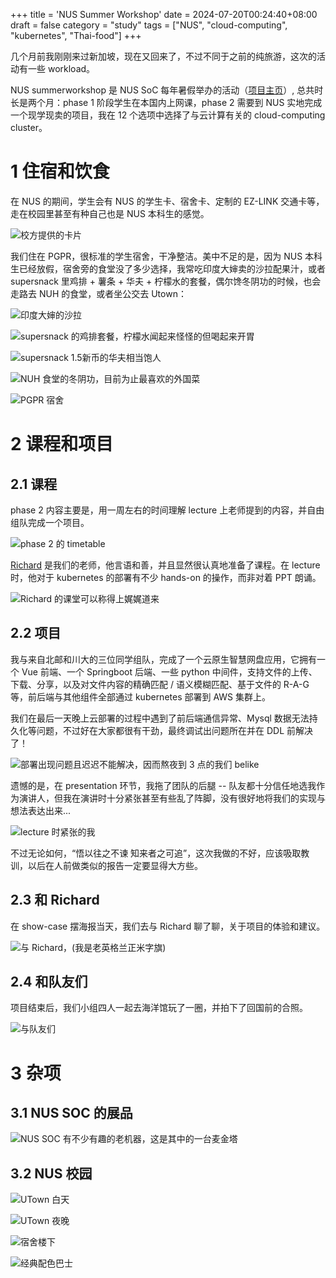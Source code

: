 +++
title = 'NUS Summer Workshop'
date = 2024-07-20T00:24:40+08:00
draft = false
category = "study"
tags = ["NUS", "cloud-computing", "kubernetes", "Thai-food"]
+++

几个月前我刚刚来过新加坡，现在又回来了，不过不同于之前的纯旅游，这次的活动有一些 workload。

NUS summerworkshop 是 NUS SoC 每年暑假举办的活动（[项目主页](https://sws.comp.nus.edu.sg/)）, 总共时长是两个月：phase 1 阶段学生在本国内上网课，phase 2 需要到 NUS 实地完成一个现学现卖的项目，我在 12 个选项中选择了与云计算有关的 cloud-computing cluster。

# 1 住宿和饮食

在 NUS 的期间，学生会有 NUS 的学生卡、宿舍卡、定制的 EZ-LINK 交通卡等，走在校园里甚至有种自己也是 NUS 本科生的感觉。

![](image.png "校方提供的卡片")

我们住在 PGPR，很标准的学生宿舍，干净整洁。美中不足的是，因为 NUS 本科生已经放假，宿舍旁的食堂没了多少选择，我常吃印度大婶卖的沙拉配果汁，或者 supersnack 里鸡排 + 薯条 + 华夫 + 柠檬水的套餐，偶尔馋冬阴功的时候，也会走路去 NUH 的食堂，或者坐公交去 Utown：

![](image-1.png "印度大婶的沙拉")

![](image-2.png "supersnack 的鸡排套餐，柠檬水闻起来怪怪的但喝起来开胃")

![](image-3.png "supersnack 1.5新币的华夫相当饱人")

![](image-4.png "NUH 食堂的冬阴功，目前为止最喜欢的外国菜")

![](image-5.png "PGPR 宿舍")

# 2 课程和项目

## 2.1 课程
phase 2 内容主要是，用一周左右的时间理解 lecture 上老师提到的内容，并自由组队完成一个项目。

![](image-6.png "phase 2 的 timetable")

[Richard](https://richard-ma.netlify.app/) 是我们的老师，他言语和善，并且显然很认真地准备了课程。在 lecture 时，他对于 kubernetes 的部署有不少 hands-on 的操作，而非对着 PPT 朗诵。

![](image-7.png "Richard 的课堂可以称得上娓娓道来")

## 2.2 项目
我与来自北邮和川大的三位同学组队，完成了一个云原生智慧网盘应用，它拥有一个 Vue 前端、一个 Springboot 后端、一些 python 中间件，支持文件的上传、下载、分享，以及对文件内容的精确匹配 / 语义模糊匹配、基于文件的 R-A-G 等，前后端与其他组件全部通过 kubernetes 部署到 AWS 集群上。

我们在最后一天晚上云部署的过程中遇到了前后端通信异常、Mysql 数据无法持久化等问题，不过好在大家都很有干劲，最终调试出问题所在并在 DDL 前解决了！

![](image-8.png "部署出现问题且迟迟不能解决，因而熬夜到 3 点的我们 belike")

遗憾的是，在 presentation 环节，我拖了团队的后腿 -- 队友都十分信任地选我作为演讲人，但我在演讲时十分紧张甚至有些乱了阵脚，没有很好地将我们的实现与想法表达出来... 

![](image-9.png "lecture 时紧张的我")

不过无论如何，“悟以往之不谏 知来者之可追”，这次我做的不好，应该吸取教训，以后在人前做类似的报告一定要显得大方些。

## 2.3 和 Richard
在 show-case 摆海报当天，我们去与 Richard 聊了聊，关于项目的体验和建议。

![](image-10.png "与 Richard，(我是老英格兰正米字旗)")

## 2.4 和队友们
项目结束后，我们小组四人一起去海洋馆玩了一圈，并拍下了回国前的合照。

![](image-11.png "与队友们")

# 3 杂项

## 3.1 NUS SOC 的展品
![](image-12.png "NUS SOC 有不少有趣的老机器，这是其中的一台麦金塔")

## 3.2 NUS 校园
![](image-13.png "UTown 白天")

![](image-14.png "UTown 夜晚")

![](image-15.png "宿舍楼下")

![](image-16.png "经典配色巴士")